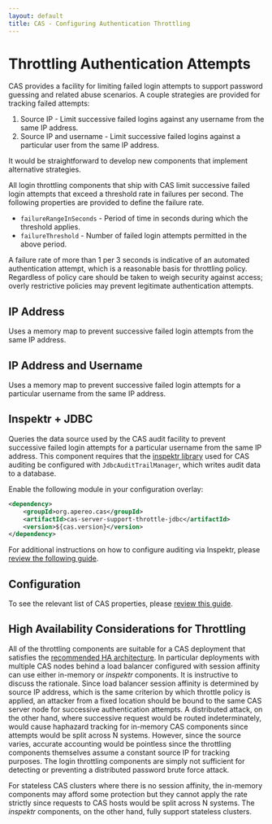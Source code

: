 ```yaml
---
layout: default
title: CAS - Configuring Authentication Throttling
---
```


# Throttling Authentication Attempts

CAS provides a facility for limiting failed login attempts to support password guessing and related abuse scenarios.
A couple strategies are provided for tracking failed attempts:

1. Source IP - Limit successive failed logins against any username from the same IP address.
2. Source IP and username - Limit successive failed logins against a particular user from the same IP address.

It would be straightforward to develop new components that implement alternative strategies.

All login throttling components that ship with CAS limit successive failed login attempts that exceed a threshold
rate in failures per second. The following properties are provided to define the failure rate.

* `failureRangeInSeconds` - Period of time in seconds during which the threshold applies.
* `failureThreshold` - Number of failed login attempts permitted in the above period.

A failure rate of more than 1 per 3 seconds is indicative of an automated authentication attempt, which is a
reasonable basis for throttling policy. Regardless of policy care should be taken to weigh security against access;
overly restrictive policies may prevent legitimate authentication attempts.

## IP Address

Uses a memory map to prevent successive failed login attempts from the same IP address.

## IP Address and Username

Uses a memory map to prevent successive failed login attempts for
a particular username from the same IP address.

## Inspektr + JDBC

Queries the data source used by the CAS audit facility to prevent successive failed login attempts for a particular
username from the same IP address. This component requires that the
[inspektr library](https://github.com/apereo/inspektr) used for CAS auditing be configured with
`JdbcAuditTrailManager`, which writes audit data to a database.

Enable the following module in your configuration overlay:

```xml
<dependency>
    <groupId>org.apereo.cas</groupId>
    <artifactId>cas-server-support-throttle-jdbc</artifactId>
    <version>${cas.version}</version>
</dependency>
```

For additional instructions on how to configure auditing via Inspektr,
please [review the following guide](Logging.html).

## Configuration

To see the relevant list of CAS properties, please [review this guide](Configuration-Properties.html#authentication-throttling).

## High Availability Considerations for Throttling

All of the throttling components are suitable for a CAS deployment that satisfies the
[recommended HA architecture](../planning/High-Availability-Guide.html). In particular deployments with multiple CAS
nodes behind a load balancer configured with session affinity can use either in-memory or _inspektr_ components. It is
instructive to discuss the rationale. Since load balancer session affinity is determined by source IP address, which
is the same criterion by which throttle policy is applied, an attacker from a fixed location should be bound to the
same CAS server node for successive authentication attempts. A distributed attack, on the other hand, where successive
request would be routed indeterminately, would cause haphazard tracking for in-memory CAS components since attempts
would be split across N systems. However, since the source varies, accurate accounting would be pointless since the
throttling components themselves assume a constant source IP for tracking purposes. The login throttling components
are simply not sufficient for detecting or preventing a distributed password brute force attack.

For stateless CAS clusters where there is no session affinity, the in-memory
components may afford some protection but
they cannot apply the rate strictly since requests to CAS hosts would be split across N systems.
The _inspektr_ components, on the other hand, fully support stateless clusters.
